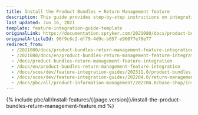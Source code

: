 ```yaml
---
title: Install the Product Bundles + Return Management feature
description: This guide provides step-by-step instructions on integrating Product Bundles + Return Management feature into your project.
last_updated: Jun 16, 2021
template: feature-integration-guide-template
originalLink: https://documentation.spryker.com/2021080/docs/product-bundles-return-management-feature-integration
originalArticleId: 96f9c6c2-df79-4d9c-b057-e96077e78e77
redirect_from:
  - /2021080/docs/product-bundles-return-management-feature-integration
  - /2021080/docs/en/product-bundles-return-management-feature-integration
  - /docs/product-bundles-return-management-feature-integration
  - /docs/en/product-bundles-return-management-feature-integration
  - /docs/scos/dev/feature-integration-guides/202311.0/product-bundles-return-management-feature-integration.html
  - /docs/scos/dev/feature-integration-guides/202204.0/return-management-feature-integration.html
  - /docs/pbc/all/product-information-management/202204.0/base-shop/install-and-upgrade/install-features/install-the-product-bundles-return-management-feature.html
---
```

{% include pbc/all/install-features/{{page.version}}/install-the-product-bundles-return-management-feature.md %} <!-- To edit, see /_includes/pbc/all/install-features/202311.0/install-the-product-bundles-return-management-feature.md -->
